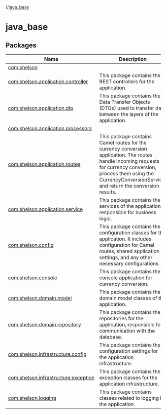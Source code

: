 //[java_base](index.md)

# java_base

## Packages

| Name | Description |
|---|---|
| [com.shelson](java_base/com.shelson/index.md) |  |
| [com.shelson.application.controller](java_base/com.shelson.application.controller/index.md) | This package contains the REST controllers for the application. | |
| [com.shelson.application.dto](java_base/com.shelson.application.dto/index.md) | This package contains the Data Transfer Objects (DTOs) used to transfer data between the layers of the application. | |
| [com.shelson.application.processors](java_base/com.shelson.application.processors/index.md) |  |
| [com.shelson.application.routes](java_base/com.shelson.application.routes/index.md) | This package contains Camel routes for the currency conversion application. The routes handle incoming requests for currency conversion, process them using the CurrencyConversionService, and return the conversion results. | |
| [com.shelson.application.service](java_base/com.shelson.application.service/index.md) | This package contains the services of the application, responsible for business logic. | |
| [com.shelson.config](java_base/com.shelson.config/index.md) | This package contains the configuration classes for the application. It includes configuration for Camel routes, shared application settings, and any other necessary configurations. | |
| [com.shelson.console](java_base/com.shelson.console/index.md) | This package contains the console application for currency conversion. | |
| [com.shelson.domain.model](java_base/com.shelson.domain.model/index.md) | This package contains the domain model classes of the application. | |
| [com.shelson.domain.repository](java_base/com.shelson.domain.repository/index.md) | This package contains the repositories for the application, responsible for communication with the database. | |
| [com.shelson.infrastructure.config](java_base/com.shelson.infrastructure.config/index.md) | This package contains the configuration settings for the application infrastructure. | |
| [com.shelson.infrastructure.exception](java_base/com.shelson.infrastructure.exception/index.md) | This package contains the exception classes for the application infrastructure. | |
| [com.shelson.logging](java_base/com.shelson.logging/index.md) | This package contains classes related to logging in the application. | |

